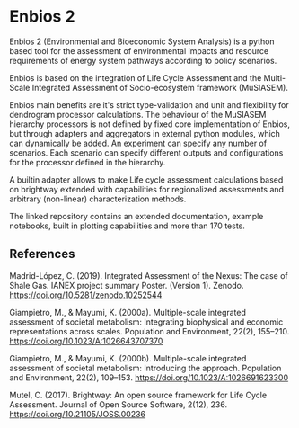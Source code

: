 # Enbios 2

Enbios 2 (Environmental and Bioeconomic System Analysis) is a python based tool for the assessment of
environmental impacts and resource requirements of energy system pathways according to policy scenarios.

Enbios is based on the integration of Life Cycle Assessment and the Multi-Scale Integrated Assessment of
Socio-ecosystem framework (MuSIASEM).

Enbios main benefits are it's strict type-validation and unit and flexibility for dendrogram processor calculations. The behaviour of the MuSIASEM hierarchy processors is not defined by fixed core implementation of
Enbios, but through adapters and aggregators in external python modules, which can dynamically be added. An experiment can specify any number of scenarios. Each scenario can specify different outputs and configurations for the
processor defined in the hierarchy.

A builtin adapter allows to make Life cycle assessment calculations based on brightway extended with capabilities for regionalized assessments and arbitrary (non-linear) characterization methods.

The linked repository contains an extended documentation, example notebooks, built in plotting capabilities and more
than 170 tests.

## References

Madrid-López, C. (2019). Integrated Assessment of the Nexus: The case of Shale Gas. IANEX project summary Poster. (Version 1). Zenodo. https://doi.org/10.5281/zenodo.10252544

Giampietro, M., & Mayumi, K. (2000a). Multiple-scale integrated assessment of societal metabolism: Integrating biophysical and economic representations across scales. Population and Environment, 22(2), 155–210. https://doi.org/10.1023/A:1026643707370

Giampietro, M., & Mayumi, K. (2000b). Multiple-scale integrated assessment of societal metabolism: Introducing the approach. Population and Environment, 22(2), 109–153. https://doi.org/10.1023/A:1026691623300

Mutel, C. (2017). Brightway: An open source framework for Life Cycle Assessment. Journal of Open Source Software, 2(12), 236. https://doi.org/10.21105/JOSS.00236